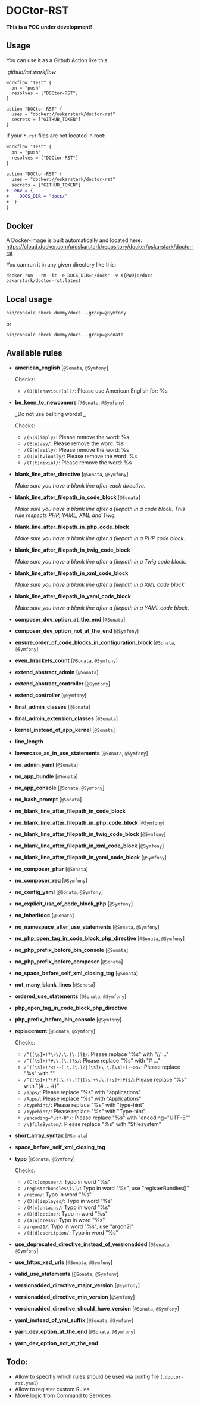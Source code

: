 DOCtor-RST
==========

**This is a POC under development!**

Usage
-----

You can use it as a Github Action like this:

_.github/rst.workflow_
```
workflow "Test" {
  on = "push"
  resolves = ["DOCtor-RST"]
}

action "DOCtor-RST" {
  uses = "docker://oskarstark/doctor-rst"
  secrets = ["GITHUB_TOKEN"]
}
```

If your `*.rst` files are not located in root:
```diff
workflow "Test" {
  on = "push"
  resolves = ["DOCtor-RST"]
}

action "DOCtor-RST" {
  uses = "docker://oskarstark/doctor-rst"
  secrets = ["GITHUB_TOKEN"]
+  env = {
+    DOCS_DIR = "docs/"
+  }
}
```

Docker
------

A Docker-Image is built automatically and located here:
https://cloud.docker.com/u/oskarstark/repository/docker/oskarstark/doctor-rst

You can run it in any given directory like this:

`docker run --rm -it -e DOCS_DIR='/docs' -v ${PWD}:/docs  oskarstark/doctor-rst:latest`

Local usage
-----------

`bin/console check dummy/docs --group=@Symfony`

or

`bin/console check dummy/docs --group=@Sonata`

Available rules
---------------

* **american_english** [`@Sonata`, `@Symfony`]

  Checks:
    - `/(B|b)ehaviour(s)?/`: Please use American English for: %s

* **be_keen_to_newcomers** [`@Sonata`, `@Symfony`]

  _Do not use beliting words! _

  Checks:
    - `/(S|s)imply/`: Please remove the word: %s
    - `/(E|e)asy/`: Please remove the word: %s
    - `/(E|e)asily/`: Please remove the word: %s
    - `/(O|o)bviously/`: Please remove the word: %s
    - `/(T|t)rivial/`: Please remove the word: %s

* **blank_line_after_directive** [`@Sonata`, `@Symfony`]

  _Make sure you have a blank line after each directive._

* **blank_line_after_filepath_in_code_block** [`@Sonata`]

  _Make sure you have a blank line after a filepath in a code block. This rule respects PHP, YAML, XML and Twig._

* **blank_line_after_filepath_in_php_code_block**

  _Make sure you have a blank line after a filepath in a PHP code block._

* **blank_line_after_filepath_in_twig_code_block**

  _Make sure you have a blank line after a filepath in a Twig code block._

* **blank_line_after_filepath_in_xml_code_block**

  _Make sure you have a blank line after a filepath in a XML code block._

* **blank_line_after_filepath_in_yaml_code_block**

  _Make sure you have a blank line after a filepath in a YAML code block._

* **composer_dev_option_at_the_end** [`@Sonata`]

* **composer_dev_option_not_at_the_end** [`@Symfony`]

* **ensure_order_of_code_blocks_in_configuration_block** [`@Sonata`, `@Symfony`]

* **even_brackets_count** [`@Sonata`, `@Symfony`]

* **extend_abstract_admin** [`@Sonata`]

* **extend_abstract_controller** [`@Symfony`]

* **extend_controller** [`@Symfony`]

* **final_admin_classes** [`@Sonata`]

* **final_admin_extension_classes** [`@Sonata`]

* **kernel_instead_of_app_kernel** [`@Sonata`]

* **line_length**

* **lowercase_as_in_use_statements** [`@Sonata`, `@Symfony`]

* **no_admin_yaml** [`@Sonata`]

* **no_app_bundle** [`@Sonata`]

* **no_app_console** [`@Sonata`, `@Symfony`]

* **no_bash_prompt** [`@Sonata`]

* **no_blank_line_after_filepath_in_code_block**

* **no_blank_line_after_filepath_in_php_code_block** [`@Symfony`]

* **no_blank_line_after_filepath_in_twig_code_block** [`@Symfony`]

* **no_blank_line_after_filepath_in_xml_code_block** [`@Symfony`]

* **no_blank_line_after_filepath_in_yaml_code_block** [`@Symfony`]

* **no_composer_phar** [`@Sonata`]

* **no_composer_req** [`@Symfony`]

* **no_config_yaml** [`@Sonata`, `@Symfony`]

* **no_explicit_use_of_code_block_php** [`@Symfony`]

* **no_inheritdoc** [`@Sonata`]

* **no_namespace_after_use_statements** [`@Sonata`, `@Symfony`]

* **no_php_open_tag_in_code_block_php_directive** [`@Sonata`, `@Symfony`]

* **no_php_prefix_before_bin_console** [`@Sonata`]

* **no_php_prefix_before_composer** [`@Sonata`]

* **no_space_before_self_xml_closing_tag** [`@Sonata`]

* **not_many_blank_lines** [`@Sonata`]

* **ordered_use_statements** [`@Sonata`, `@Symfony`]

* **php_open_tag_in_code_block_php_directive**

* **php_prefix_before_bin_console** [`@Symfony`]

* **replacement** [`@Sonata`, `@Symfony`]

  Checks:
    - `/^([\s]+)?\/\/.\.(\.)?$/`: Please replace "%s" with "// ..."
    - `/^([\s]+)?#.\.(\.)?$/`: Please replace "%s" with "# ..."
    - `/^([\s]+)?<!--(.\.(\.)?|[\s]+\.\.[\s]+)-->$/`: Please replace "%s" with "<!-- ... -->"
    - `/^([\s]+)?{#(.\.(\.)?|[\s]+\.\.[\s]+)#}$/`: Please replace "%s" with "{# ... #}"
    - `/apps/`: Please replace "%s" with "applications"
    - `/Apps/`: Please replace "%s" with "Applications"
    - `/typehint/`: Please replace "%s" with "type-hint"
    - `/Typehint/`: Please replace "%s" with "Type-hint"
    - `/encoding="utf-8"/`: Please replace "%s" with "encoding="UTF-8""
    - `/\$fileSystem/`: Please replace "%s" with "$filesystem"

* **short_array_syntax** [`@Sonata`]

* **space_before_self_xml_closing_tag**

* **typo** [`@Sonata`, `@Symfony`]

  Checks:
    - `/(C|c)ompsoer/`: Typo in word "%s"
    - `/registerbundles\(\)/`: Typo in word "%s", use "registerBundles()"
    - `/retun/`: Typo in word "%s"
    - `/(D|d)isplayes/`: Typo in word "%s"
    - `/(M|m)antains/`: Typo in word "%s"
    - `/(D|d)octine/`: Typo in word "%s"
    - `/(A|a)dress/`: Typo in word "%s"
    - `/argon21/`: Typo in word "%s", use "argon2i"
    - `/(d|d)escritpion/`: Typo in word "%s"

* **use_deprecated_directive_instead_of_versionadded** [`@Sonata`, `@Symfony`]

* **use_https_xsd_urls** [`@Sonata`, `@Symfony`]

* **valid_use_statements** [`@Sonata`, `@Symfony`]

* **versionadded_directive_major_version** [`@Symfony`]

* **versionadded_directive_min_version** [`@Symfony`]

* **versionadded_directive_should_have_version** [`@Sonata`, `@Symfony`]

* **yaml_instead_of_yml_suffix** [`@Sonata`, `@Symfony`]

* **yarn_dev_option_at_the_end** [`@Sonata`, `@Symfony`]

* **yarn_dev_option_not_at_the_end**


Todo:
-----

* Allow to specifiy which rules should be used via config file (`.doctor-rst.yaml`)
* Allow to register custom Rules
* Move logic from Command to Services
